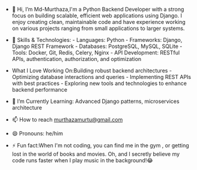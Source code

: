 - 👋 Hi, I’m Md-Murthaza,I'm a Python Backend Developer with a strong focus on building scalable, efficient web applications using Django. I enjoy creating clean, maintainable code and have experience working on various projects ranging from small applications to larger systems.

  
- 🔧 Skills & Technologies:
        - Languages: Python
        - Frameworks: Django, Django REST Framework
        - Databases: PostgreSQL, MySQL, SQLite
        - Tools: Docker, Git, Redis, Celery, Nginx
        - API Development: RESTful APIs, authentication, authorization, and optimization
  
- What I Love Working On:Building robust backend architectures
       - Optimizing database interactions and queries
        - Implementing REST APIs with best practices
        - Exploring new tools and technologies to enhance backend performance



- 🌱 I’m Currently Learning: Advanced Django patterns, microservices architecture
- 📫 How to reach murthazamurtu@gmail.com
- 😄 Pronouns: he/him

- ⚡ Fun fact:When I'm not coding, you can find me in the gym , or getting lost in the world of  books and movies. Oh, and I secretly believe my code runs faster when I play music in the background!😂
<!---
Md-Murthaza/Md-Murthaza is a ✨ special ✨ repository because its `README.md` (this file) appears on your GitHub profile.
You can click the Preview link to take a look at your changes.
--->
